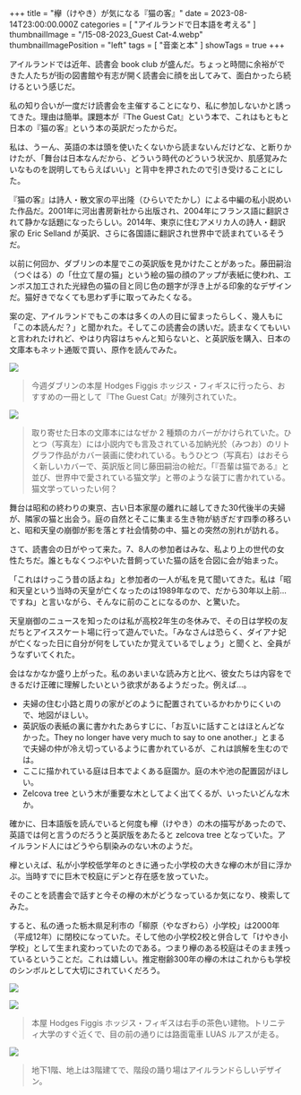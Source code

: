 +++
title = "欅（けやき）が気になる『猫の客』"
date = 2023-08-14T23:00:00.000Z
categories = [ "アイルランドで日本語を考える" ]
thumbnailImage = "/15-08-2023_Guest Cat-4.webp"
thumbnailImagePosition = "left"
tags = [ "音楽と本" ]
showTags = true
+++

アイルランドでは近年、読書会 book club が盛んだ。ちょっと時間に余裕ができた人たちが街の図書館や有志が開く読書会に顔を出してみて、面白かったら続けるという感じだ。

<!--more-->

私の知り合いが一度だけ読書会を主催することになり、私に参加しないかと誘ってきた。理由は簡単。課題本が『The Guest Cat』という本で、これはもともと日本の『猫の客』という本の英訳だったからだ。

私は、うーん、英語の本は頭を使いたくないから読まないんだけどな、と断りかけたが、「舞台は日本なんだから、どういう時代のどういう状況か、肌感覚みたいなものを説明してもらえばいい」と背中を押されたので引き受けることにした。

『猫の客』は詩人・散文家の平出隆（ひらいでたかし）による中編の私小説めいた作品だ。2001年に河出書房新社から出版され、2004年にフランス語に翻訳されて静かな話題になったらしい。2014年、東京に住むアメリカ人の詩人・翻訳家の Eric Selland が英訳、さらに各国語に翻訳され世界中で読まれているそうだ。

以前に何回か、ダブリンの本屋でこの英訳版を見かけたことがあった。藤田嗣治（つぐはる）の「仕立て屋の猫」という絵の猫の顔のアップが表紙に使われ、エンボス加工された光緑色の猫の目と同じ色の題字が浮き上がる印象的なデザインだ。猫好きでなくても思わず手に取ってみたくなる。

案の定、アイルランドでもこの本は多くの人の目に留まったらしく、幾人もに「この本読んだ？」と聞かれた。そしてこの読書会の誘いだ。読まなくてもいいと言われたけれど、やはり内容はちゃんと知らないと、と英訳版を購入、日本の文庫本もネット通販で買い、原作を読んでみた。

![](</15-08-2023_Guest Cat-4.webp>)

> 今週ダブリンの本屋 Hodges Figgis ホッジス・フィギスに行ったら、おすすめの一冊として『The Guest Cat』が陳列されていた。

![](</15-08-2023_Guest Cat-5.webp>)

> 取り寄せた日本の文庫本にはなぜか 2 種類のカバーがかけられていた。ひとつ（写真左）には小説内でも言及されている加納光於（みつお）のリトグラフ作品がカバー装画に使われている。もうひとつ（写真右）はおそらく新しいカバーで、英訳版と同じ藤田嗣治の絵だ。「『吾輩は猫である』と並び、世界中で愛されている猫文学」と帯のような装丁に書かれている。猫文学っていったい何？

舞台は昭和の終わりの東京、古い日本家屋の離れに越してきた30代後半の夫婦が、隣家の猫と出会う。庭の自然とそこに集まる生き物が紡ぎだす四季の移ろいと、昭和天皇の崩御が影を落とす社会情勢の中、猫との突然の別れが訪れる。

さて、読書会の日がやって来た。7、8人の参加者はみな、私より上の世代の女性たちだ。誰ともなくつぶやいた昔飼っていた猫の話を合図に会が始まった。

「これはけっこう昔の話よね」と参加者の一人が私を見て聞いてきた。私は「昭和天皇という当時の天皇が亡くなったのは1989年なので、だから30年以上前...ですね」と言いながら、そんなに前のことになるのか、と驚いた。

天皇崩御のニュースを知ったのは私が高校2年生の冬休みで、その日は学校の友だちとアイススケート場に行って遊んでいた。「みなさんは恐らく、ダイアナ妃が亡くなった日に自分が何をしていたか覚えているでしょう」と聞くと、全員がうなずいてくれた。

会はなかなか盛り上がった。私のあいまいな読み方と比べ、彼女たちは内容をできるだけ正確に理解したいという欲求があるようだった。例えば...。

* 夫婦の住む小路と周りの家がどのように配置されているかわかりにくいので、地図がほしい。
* 英訳版の表紙の裏に書かれたあらすじに、「お互いに話すことはほとんどなかった。They no longer have very much to say to one another.」とまるで夫婦の仲が冷え切っているように書かれているが、これは誤解を生むのでは。
* ここに描かれている庭は日本でよくある庭園か。庭の木や池の配置図がほしい。
* Zelcova tree という木が重要な木としてよく出てくるが、いったいどんな木か。

確かに、日本語版を読んでいると何度も欅（けやき）の木の描写があったので、英語では何と言うのだろうと英訳版をあたると zelcova tree となっていた。アイルランド人にはどうやら馴染みのない木のようだ。

欅といえば、私が小学校低学年のときに通った小学校の大きな欅の木が目に浮かぶ。当時すでに巨木で校庭にデンと存在感を放っていた。

そのことを読書会で話すと今その欅の木がどうなっているか気になり、検索してみた。

すると、私の通った栃木県足利市の「柳原（やなぎわら）小学校」は2000年（平成12年）に閉校になっていた。そして他の小学校2校と併合して「けやき小学校」として生まれ変わっていたのである。つまり欅のある校庭はそのまま残っているということだ。これは嬉しい。推定樹齢300年の欅の木はこれからも学校のシンボルとして大切にされていくだろう。

![](</15-08-2023_Guest Cat-1.webp>)

![](</15-08-2023_Guest Cat-2.webp>)

> 本屋 Hodges Figgis ホッジス・フィギスは右手の茶色い建物。トリニティ大学のすぐ近くで、目の前の通りには路面電車 LUAS ルアスが走る。

![](</15-08-2023_Guest Cat-3.webp>)

> 地下1階、地上は3階建てで、階段の踊り場はアイルランドらしいデザイン。
